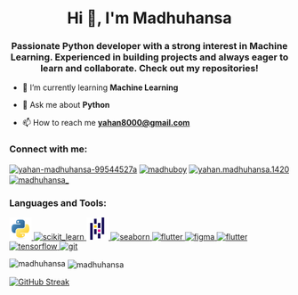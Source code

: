 <h1 align="center">Hi 👋, I'm Madhuhansa</h1>
<h3 align="center">Passionate Python developer with a strong interest in Machine Learning. Experienced in building projects and always eager to learn and collaborate. Check out my repositories!</h3>

- 🌱 I’m currently learning **Machine Learning**

- 💬 Ask me about **Python**

- 📫 How to reach me **yahan8000@gmail.com**

<h3 align="left">Connect with me:</h3>
<p align="left">
<a href="https://linkedin.com/in/yahan-madhuhansa-99544527a" target="blank"><img align="center" src="https://raw.githubusercontent.com/rahuldkjain/github-profile-readme-generator/master/src/images/icons/Social/linked-in-alt.svg" alt="yahan-madhuhansa-99544527a" height="30" width="40" /></a>
<a href="https://kaggle.com/madhuboy" target="blank"><img align="center" src="https://raw.githubusercontent.com/rahuldkjain/github-profile-readme-generator/master/src/images/icons/Social/kaggle.svg" alt="madhuboy" height="30" width="40" /></a>
<a href="https://fb.com/yahan.madhuhansa.1420" target="blank"><img align="center" src="https://raw.githubusercontent.com/rahuldkjain/github-profile-readme-generator/master/src/images/icons/Social/facebook.svg" alt="yahan.madhuhansa.1420" height="30" width="40" /></a>
<a href="https://instagram.com/madhuhansa_" target="blank"><img align="center" src="https://raw.githubusercontent.com/rahuldkjain/github-profile-readme-generator/master/src/images/icons/Social/instagram.svg" alt="madhuhansa_" height="30" width="40" /></a>
</p>

<h3 align="left">Languages and Tools:</h3>
<p align="left"> 
  <a href="https://www.python.org" target="_blank" rel="noreferrer"> <img src="https://raw.githubusercontent.com/devicons/devicon/master/icons/python/python-original.svg" alt="python" width="40" height="40"/> </a>
  <a href="https://scikit-learn.org/" target="_blank" rel="noreferrer"> <img src="https://upload.wikimedia.org/wikipedia/commons/0/05/Scikit_learn_logo_small.svg" alt="scikit_learn" width="40" height="40"/> </a> 
  <a href="https://pandas.pydata.org/" target="_blank" rel="noreferrer"> <img src="https://raw.githubusercontent.com/devicons/devicon/2ae2a900d2f041da66e950e4d48052658d850630/icons/pandas/pandas-original.svg" alt="pandas" width="40" height="40"/> </a>
  <a href="https://seaborn.pydata.org/" target="_blank" rel="noreferrer"> <img src="https://seaborn.pydata.org/_images/logo-mark-lightbg.svg" alt="seaborn" width="40" height="40"/> </a>
  <a href="https://flutter.dev" target="_blank" rel="noreferrer"> <img src="https://www.vectorlogo.zone/logos/flutterio/flutterio-icon.svg" alt="flutter" width="40" height="40"/> </a>
  <a href="https://www.figma.com/" target="_blank" rel="noreferrer"> <img src="https://www.vectorlogo.zone/logos/figma/figma-icon.svg" alt="figma" width="40" height="40"/> </a>
  <a href="https://flutter.dev" target="_blank" rel="noreferrer"> <img src="https://www.vectorlogo.zone/logos/flutterio/flutterio-icon.svg" alt="flutter" width="40" height="40"/> </a>
  <a href="https://www.tensorflow.org" target="_blank" rel="noreferrer"> <img src="https://www.vectorlogo.zone/logos/tensorflow/tensorflow-icon.svg" alt="tensorflow" width="40" height="40"/> </a>
  <a href="https://git-scm.com/" target="_blank" rel="noreferrer"> <img src="https://www.vectorlogo.zone/logos/git-scm/git-scm-icon.svg" alt="git" width="40" height="40"/> </a> 
</p>

<p><img align="left" src="https://github-readme-stats.vercel.app/api/top-langs?username=madhuhansa&show_icons=true&theme=dark&title_color=ffffff&text_color=ffffff&bg_color=000000&locale=en&layout=compact" alt="madhuhansa" /></p>

<p>&nbsp;<img align="center" src="https://github-readme-stats.vercel.app/api?username=madhuhansa&show_icons=true&theme=dark&title_color=ffffff&text_color=ffffff&locale=en" alt="madhuhansa" /></p>

<a href="https://git.io/streak-stats"><img src="https://github-readme-streak-stats.herokuapp.com?user=madhuhansa%20&theme=dark&border_radius=4.6&date_format=j%20M%5B%20Y%5D" alt="GitHub Streak" /></a>
